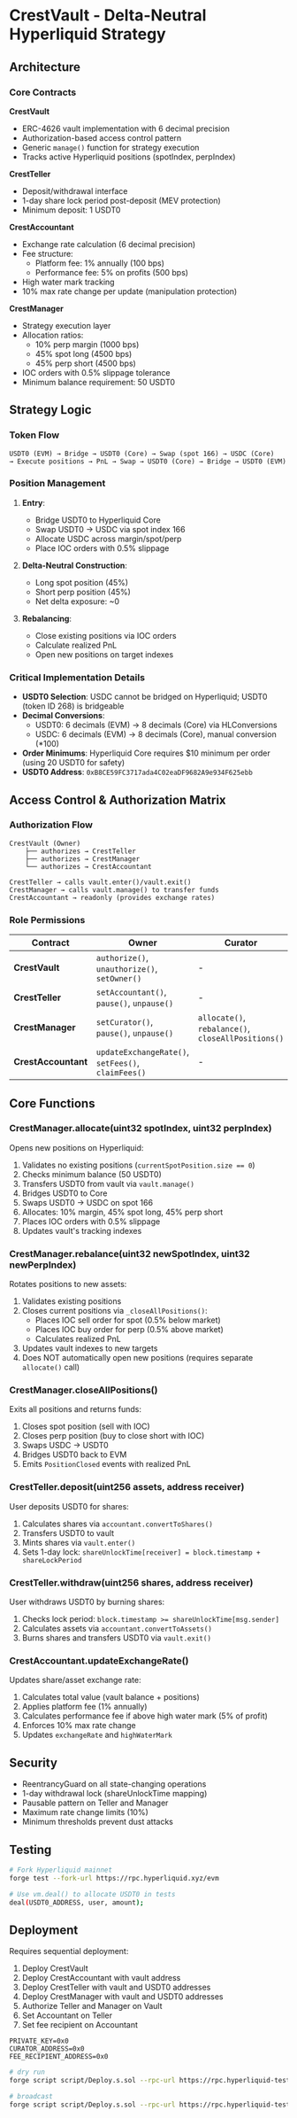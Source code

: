 # CrestVault - Delta-Neutral Hyperliquid Strategy

## Architecture

### Core Contracts

**CrestVault**

- ERC-4626 vault implementation with 6 decimal precision
- Authorization-based access control pattern
- Generic `manage()` function for strategy execution
- Tracks active Hyperliquid positions (spotIndex, perpIndex)

**CrestTeller**

- Deposit/withdrawal interface
- 1-day share lock period post-deposit (MEV protection)
- Minimum deposit: 1 USDT0

**CrestAccountant**

- Exchange rate calculation (6 decimal precision)
- Fee structure:
  - Platform fee: 1% annually (100 bps)
  - Performance fee: 5% on profits (500 bps)
- High water mark tracking
- 10% max rate change per update (manipulation protection)

**CrestManager**

- Strategy execution layer
- Allocation ratios:
  - 10% perp margin (1000 bps)
  - 45% spot long (4500 bps)
  - 45% perp short (4500 bps)
- IOC orders with 0.5% slippage tolerance
- Minimum balance requirement: 50 USDT0

## Strategy Logic

### Token Flow

```
USDT0 (EVM) → Bridge → USDT0 (Core) → Swap (spot 166) → USDC (Core)
→ Execute positions → PnL → Swap → USDT0 (Core) → Bridge → USDT0 (EVM)
```

### Position Management

1. **Entry**:
   - Bridge USDT0 to Hyperliquid Core
   - Swap USDT0 → USDC via spot index 166
   - Allocate USDC across margin/spot/perp
   - Place IOC orders with 0.5% slippage

2. **Delta-Neutral Construction**:
   - Long spot position (45%)
   - Short perp position (45%)
   - Net delta exposure: ~0

3. **Rebalancing**:
   - Close existing positions via IOC orders
   - Calculate realized PnL
   - Open new positions on target indexes

### Critical Implementation Details

- **USDT0 Selection**: USDC cannot be bridged on Hyperliquid; USDT0 (token ID 268) is bridgeable
- **Decimal Conversions**:
  - USDT0: 6 decimals (EVM) → 8 decimals (Core) via HLConversions
  - USDC: 6 decimals (EVM) → 8 decimals (Core), manual conversion (\*100)
- **Order Minimums**: Hyperliquid Core requires $10 minimum per order (using 20 USDT0 for safety)
- **USDT0 Address**: `0xB8CE59FC3717ada4C02eaDF9682A9e934F625ebb`

## Access Control & Authorization Matrix

### Authorization Flow

```
CrestVault (Owner)
    ├── authorizes → CrestTeller
    ├── authorizes → CrestManager
    └── authorizes → CrestAccountant

CrestTeller → calls vault.enter()/vault.exit()
CrestManager → calls vault.manage() to transfer funds
CrestAccountant → readonly (provides exchange rates)
```

### Role Permissions

| Contract            | Owner                                              | Curator                                            | Authorized | Public                                   |
| ------------------- | -------------------------------------------------- | -------------------------------------------------- | ---------- | ---------------------------------------- |
| **CrestVault**      | `authorize()`, `unauthorize()`, `setOwner()`       | -                                                  | `manage()` | View functions                           |
| **CrestTeller**     | `setAccountant()`, `pause()`, `unpause()`          | -                                                  | -          | `deposit()`, `withdraw()`                |
| **CrestManager**    | `setCurator()`, `pause()`, `unpause()`             | `allocate()`, `rebalance()`, `closeAllPositions()` | -          | View functions                           |
| **CrestAccountant** | `updateExchangeRate()`, `setFees()`, `claimFees()` | -                                                  | -          | `convertToShares()`, `convertToAssets()` |

## Core Functions

### CrestManager.allocate(uint32 spotIndex, uint32 perpIndex)

Opens new positions on Hyperliquid:

1. Validates no existing positions (`currentSpotPosition.size == 0`)
2. Checks minimum balance (50 USDT0)
3. Transfers USDT0 from vault via `vault.manage()`
4. Bridges USDT0 to Core
5. Swaps USDT0 → USDC on spot 166
6. Allocates: 10% margin, 45% spot long, 45% perp short
7. Places IOC orders with 0.5% slippage
8. Updates vault's tracking indexes

### CrestManager.rebalance(uint32 newSpotIndex, uint32 newPerpIndex)

Rotates positions to new assets:

1. Validates existing positions
2. Closes current positions via `_closeAllPositions()`:
   - Places IOC sell order for spot (0.5% below market)
   - Places IOC buy order for perp (0.5% above market)
   - Calculates realized PnL
3. Updates vault indexes to new targets
4. Does NOT automatically open new positions (requires separate `allocate()` call)

### CrestManager.closeAllPositions()

Exits all positions and returns funds:

1. Closes spot position (sell with IOC)
2. Closes perp position (buy to close short with IOC)
3. Swaps USDC → USDT0
4. Bridges USDT0 back to EVM
5. Emits `PositionClosed` events with realized PnL

### CrestTeller.deposit(uint256 assets, address receiver)

User deposits USDT0 for shares:

1. Calculates shares via `accountant.convertToShares()`
2. Transfers USDT0 to vault
3. Mints shares via `vault.enter()`
4. Sets 1-day lock: `shareUnlockTime[receiver] = block.timestamp + shareLockPeriod`

### CrestTeller.withdraw(uint256 shares, address receiver)

User withdraws USDT0 by burning shares:

1. Checks lock period: `block.timestamp >= shareUnlockTime[msg.sender]`
2. Calculates assets via `accountant.convertToAssets()`
3. Burns shares and transfers USDT0 via `vault.exit()`

### CrestAccountant.updateExchangeRate()

Updates share/asset exchange rate:

1. Calculates total value (vault balance + positions)
2. Applies platform fee (1% annually)
3. Calculates performance fee if above high water mark (5% of profit)
4. Enforces 10% max rate change
5. Updates `exchangeRate` and `highWaterMark`

## Security

- ReentrancyGuard on all state-changing operations
- 1-day withdrawal lock (shareUnlockTime mapping)
- Pausable pattern on Teller and Manager
- Maximum rate change limits (10%)
- Minimum thresholds prevent dust attacks

## Testing

```bash
# Fork Hyperliquid mainnet
forge test --fork-url https://rpc.hyperliquid.xyz/evm

# Use vm.deal() to allocate USDT0 in tests
deal(USDT0_ADDRESS, user, amount);
```

## Deployment

Requires sequential deployment:

1. Deploy CrestVault
2. Deploy CrestAccountant with vault address
3. Deploy CrestTeller with vault and USDT0 addresses
4. Deploy CrestManager with vault and USDT0 addresses
5. Authorize Teller and Manager on Vault
6. Set Accountant on Teller
7. Set fee recipient on Accountant

```env
PRIVATE_KEY=0x0
CURATOR_ADDRESS=0x0
FEE_RECIPIENT_ADDRESS=0x0
```

```bash
# dry run
forge script script/Deploy.s.sol --rpc-url https://rpc.hyperliquid-testnet.xyz/evm

# broadcast
forge script script/Deploy.s.sol --rpc-url https://rpc.hyperliquid-testnet.xyz/evm --broadcast
```

